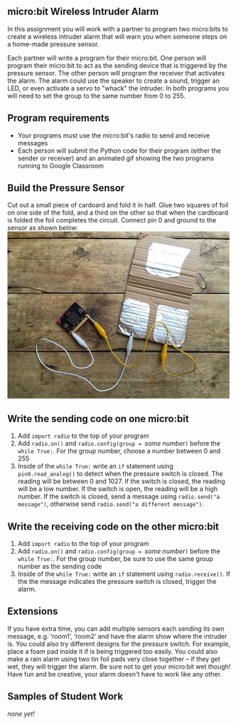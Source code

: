 micro:bit Wireless Intruder Alarm
--------------------
In this assignment you will work with a partner to program two micro:bits to create a wireless intruder alarm that will warn you when someone steps on a home-made pressure sensor.

Each partner will write a program for their micro:bit. One person will program their micro:bit to act as the sending device that is triggered by the pressure sensor. The other person will program the receiver that activates the alarm. The alarm could use the speaker to create a sound, trigger an LED, or even activate a servo to "whack" the intruder. In both programs you will need to set the group to the same number from 0 to 255.

Program requirements
-----------------
* Your programs must use the micro:bit's radio to send and receive messages
* Each person will submit the Python code for their program (either the sender or receiver) and an animated gif showing the two programs running to Google Classroom

Build the Pressure Sensor
----------
Cut out a small piece of cardoard and fold it in half. Glue two squares of foil on one side of the fold, and a third on the other so that when the cardboard is folded the foil completes the circuit. Connect pin 0 and ground to the sensor as shown below:   
![](Sensor.jpg)

Write the sending code on one micro:bit
----------
1. Add `import radio` to the top of your program
2. Add `radio.on()` and `radio.config(group = `*some number*`)` before the `while True:`. For the group number, choose a number between 0 and 255
3. Inside of the `while True:` write an `if` statement using `pin0.read_analog()` to detect when the pressure switch is closed. The reading will be between 0 and 1027. If the switch is closed, the reading will be a low number. If the switch is open, the reading will be a high number. If the switch is closed, send a message using `radio.send("a message")`, otherwise send `radio.send("a different message")`.

Write the receiving code on the other micro:bit
----------
1. Add `import radio` to the top of your program
2. Add `radio.on()` and `radio.config(group = `*some number*`)` before the `while True:`. For the group number, be sure to use the same group number as the sending code
3. Inside of the `while True:` write an `if` statement using `radio.receive()`. If the the message indicates the pressure switch is closed, trigger the alarm.

Extensions
----------
If you have extra time, you can add multiple sensors each sending its own message, e.g. ‘room1’, ‘room2’ and have the alarm show where the intruder is. You could also try different designs for the pressure switch. For example, place a foam pad inside it if is being triggered too easily.
You could also make a rain alarm using two tin foil pads very close together – if they get wet, they will trigger the alarm. Be sure not to get your micro:bit wet though! Have fun and be creative, your alarm doesn't have to work like any other.

Samples of Student Work
----------
*none yet!*
